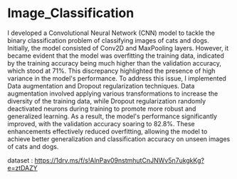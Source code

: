 # Image_Classification

I developed a Convolutional Neural Network (CNN) model to tackle the binary classification problem of classifying images of cats and dogs. Initially, the model consisted of Conv2D and MaxPooling layers. However, it became evident that the model was overfitting the training data, indicated by the training accuracy being much higher than the validation accuracy, which stood at 71%. This discrepancy highlighted the presence of high variance in the model's performance. To address this issue, I implemented Data augmentation and Dropout regularization techniques. Data augmentation involved applying various transformations to increase the diversity of the training data, while Dropout regularization randomly deactivated neurons during training to promote more robust and generalized learning. As a result, the model's performance significantly improved, with the validation accuracy soaring to 82.8%. These enhancements effectively reduced overfitting, allowing the model to achieve better generalization and classification accuracy on unseen images of cats and dogs.

dataset : https://1drv.ms/f/s!AlnPav09nstmhutCnJNWv5n7ukgkKg?e=ztDAZY 
